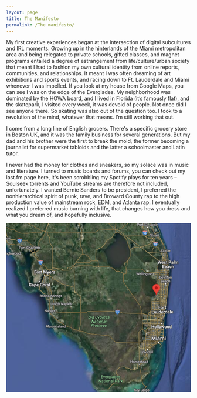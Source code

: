 ```yaml
---
layout: page
title: The Manifesto
permalink: /The manifesto/
---
```

My first creative experiences began at the intersection of digital subcultures and IRL moments. Growing up in the hinterlands of the Miami metropolitan area and 
being relegated to private schools, gifted classes, and magnet programs entailed a degree of estrangement from life/culture/urban society that meant I had to fashion
my own cultural identity from online reports, communities, and relationships. It meant I was often dreaming of art exhibitions and sports events, and racing down to Ft.
Lauderdale and Miami whenever I was impelled. If you look at my house from Google Maps, you can see I was on the edge of the Everglades. My neighborhood was dominated
by the HOWA board, and I lived in Florida (it’s famously flat), and the skatepark, I visited every week, it was devoid of people. Not once did I see anyone there. 
So skating was also out of the question too. I took to a revolution of the mind, whatever that means. I’m still working that out. 

I come from a long line of English grocers. There's a specific grocery store in Boston UK, and it was the family business for several generations. But my dad and his brother were the first to break the mold, the former becoming a journalist for supermarket tabloids and the latter a schoolmaster and Latin tutor. 

I never had the money for clothes and sneakers, so my solace was in music and literature. I turned to music boards and forums, you can check out my last.fm page here, it's been scrobbling my Spotify plays for ten years – Soulseek torrents and YouTube streams are therefore not included, unfortunately. I wanted Bernie Sanders to be president, I preferred the nonhierarchical spirit of punk, rave, and Broward County rap to the high production value of mainstream rock, EDM, and Atlanta rap. I eventually realized I preferred music burning with life, that changes how you dress and what you dream of, and hopefully inclusive. 

<img class="image" src="Screenshot 2023-07-27 at 12.08.38 PM.png">
